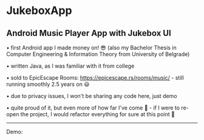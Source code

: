 # JukeboxApp
## Android Music Player App with Jukebox UI


• first Android app I made money on! 😎 (also my Bachelor Thesis in Computer Engineering & Information Theory from University of Belgrade)

• written Java, as I was familiar with it from college

• sold to EpicEscape Rooms: https://epicescape.rs/rooms/music/ - still running smoothly 2.5 years on 😃

• due to privacy issues, I won't be sharing any code here, just demo

• quite proud of it, but even more of how far I've come 💪 - if I were to re-open the project, I would refactor everything for sure at this point 🙈

_____

Demo: 
